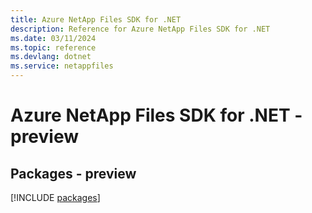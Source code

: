 ```yaml
---
title: Azure NetApp Files SDK for .NET
description: Reference for Azure NetApp Files SDK for .NET
ms.date: 03/11/2024
ms.topic: reference
ms.devlang: dotnet
ms.service: netappfiles
---
```

# Azure NetApp Files SDK for .NET - preview
## Packages - preview
[!INCLUDE [packages](netapp-files-index.md)]